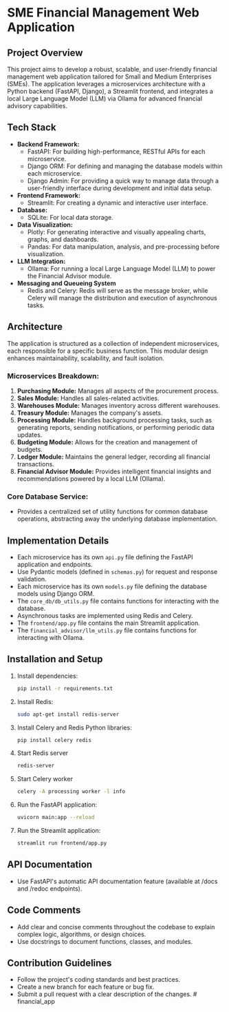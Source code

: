# SME Financial Management Web Application

## Project Overview
This project aims to develop a robust, scalable, and user-friendly financial management web application tailored for Small and Medium Enterprises (SMEs). The application leverages a microservices architecture with a Python backend (FastAPI, Django), a Streamlit frontend, and integrates a local Large Language Model (LLM) via Ollama for advanced financial advisory capabilities.

## Tech Stack
- **Backend Framework:**
    - FastAPI: For building high-performance, RESTful APIs for each microservice.
    - Django ORM: For defining and managing the database models within each microservice.
    - Django Admin: For providing a quick way to manage data through a user-friendly interface during development and initial data setup.
- **Frontend Framework:**
    - Streamlit: For creating a dynamic and interactive user interface.
- **Database:**
    - SQLite: For local data storage.
- **Data Visualization:**
    - Plotly: For generating interactive and visually appealing charts, graphs, and dashboards.
    - Pandas: For data manipulation, analysis, and pre-processing before visualization.
- **LLM Integration:**
    - Ollama: For running a local Large Language Model (LLM) to power the Financial Advisor module.
- **Messaging and Queueing System**
    - Redis and Celery: Redis will serve as the message broker, while Celery will manage the distribution and execution of asynchronous tasks.

## Architecture
The application is structured as a collection of independent microservices, each responsible for a specific business function. This modular design enhances maintainability, scalability, and fault isolation.

### Microservices Breakdown:
1.  **Purchasing Module:** Manages all aspects of the procurement process.
2.  **Sales Module:** Handles all sales-related activities.
3.  **Warehouses Module:** Manages inventory across different warehouses.
4.  **Treasury Module:** Manages the company's assets.
5.  **Processing Module:** Handles background processing tasks, such as generating reports, sending notifications, or performing periodic data updates.
6.  **Budgeting Module:** Allows for the creation and management of budgets.
7.  **Ledger Module:** Maintains the general ledger, recording all financial transactions.
8.  **Financial Advisor Module:** Provides intelligent financial insights and recommendations powered by a local LLM (Ollama).

### Core Database Service:
- Provides a centralized set of utility functions for common database operations, abstracting away the underlying database implementation.

## Implementation Details
- Each microservice has its own `api.py` file defining the FastAPI application and endpoints.
- Use Pydantic models (defined in `schemas.py`) for request and response validation.
- Each microservice has its own `models.py` file defining the database models using Django ORM.
- The `core_db/db_utils.py` file contains functions for interacting with the database.
- Asynchronous tasks are implemented using Redis and Celery.
- The `frontend/app.py` file contains the main Streamlit application.
- The `financial_advisor/llm_utils.py` file contains functions for interacting with Ollama.

## Installation and Setup
1.  Install dependencies:
    ```bash
    pip install -r requirements.txt
    ```
2.  Install Redis:
    ```bash
    sudo apt-get install redis-server
    ```
3.  Install Celery and Redis Python libraries:
    ```bash
    pip install celery redis
    ```
4.  Start Redis server
    ```bash
    redis-server
    ```
5.  Start Celery worker
    ```bash
    celery -A processing worker -l info
    ```
6.  Run the FastAPI application:
    ```bash
    uvicorn main:app --reload
    ```
7.  Run the Streamlit application:
    ```bash
    streamlit run frontend/app.py
    ```

## API Documentation
- Use FastAPI's automatic API documentation feature (available at /docs and /redoc endpoints).

## Code Comments
- Add clear and concise comments throughout the codebase to explain complex logic, algorithms, or design choices.
- Use docstrings to document functions, classes, and modules.

## Contribution Guidelines
- Follow the project's coding standards and best practices.
- Create a new branch for each feature or bug fix.
- Submit a pull request with a clear description of the changes.
#   f i n a n c i a l _ a p p  
 